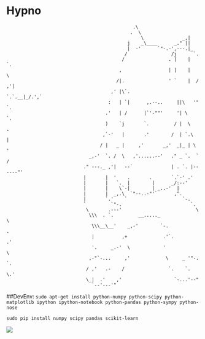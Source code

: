 # Hypno

                                                  .\
                                                 .  \
                                                     \              _,|
                                                j    _\____      _." ||
                                                |  -'      `"-.-',---.|_
                                               /                /j      `.
                                              /                . |    |   `.
                                             ,                 | |    |     \
                                            /|.                ' `    |  / ,'|
                                          ,' |\`.               `.`.__|_/.',`
                                         :   | `|      ,.--..     ||\   '"   `.
                                        .'   | /      |`'-""'     '| \         `.
                                        )    `j       `.         / |  \          .
                                       ,`-'   |       .'        /  | `.\         |
                                      / |   _ |     ,'       _,'  _|_ | \        '
                                  _,-'  `. /  \   ,'......--'   ." _ `.  `      /
                                ." ---._ ,'|   --`              | . `. |------"'
                                |       |  '    .       .       `.`-' .'
                                |       |   `.  |        |      _/:--'
                                |       |    \`-|        | _..-'  |
                                |       |  _,.\  `"--..-"'`      ,^.
                                |       `.'    `                    `-.
                                `         `"-.                         `.
                                 \       .---'                           \
                                  \\\  . `.         __....._              \
                                   \\\__\__'    _,-'        `-.            .
                                   |          ,+             .'`.         .'
                                   '.     _.-'  \            '            \
                                  ,-"`-...     ,'             \     _ '"-. `.
                                 / ,'   .-    /                `.    `.   \.'
                                 \_|  .'    ,'                   `-...'--"
                                   `--'---'"

##DevEnv:
```sudo apt-get install python-numpy python-scipy python-matplotlib ipython ipython-notebook python-pandas python-sympy python-nose```

```sudo pip install numpy scipy pandas scikit-learn```

![](https://pp.vk.me/c622017/v622017355/438a9/JY9VmR_4CJU.jpg)
